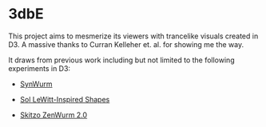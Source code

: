# 3dbE

This project aims to mesmerize its viewers with trancelike visuals created in D3. A massive thanks to Curran Kelleher et. al. for showing me the way.

 It draws from previous work including but not limited to the following experiments in D3:

+ [SynWurm](https://vizhub.com/adventuresEnglish/0f70e8b5e04d4d1b8bbac49d22143321?edit=files&file=index.html)

+ [Sol LeWitt-Inspired Shapes](https://vizhub.com/adventuresEnglish/e6b6683c2a72438ea54357882304830d?edit=files&file=index.html)

+ [Skitzo ZenWurm 2.0](https://vizhub.com/adventuresEnglish/11fbc16ec15e4d9f8cffab96f9211c7c?edit=files&file=index.html)
